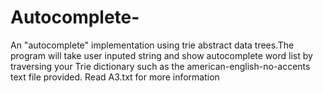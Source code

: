 # Autocomplete-
An "autocomplete" implementation using trie abstract data trees.The program will take user inputed string and show autocomplete word list by traversing your Trie dictionary such as the american-english-no-accents text file provided. Read A3.txt for more information

